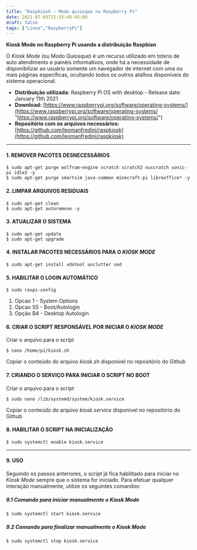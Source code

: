```yaml
---
title: "Raspkiosk - Modo quiosque no Raspberry Pi"
date: 2021-07-03T15:53:49-03:00
draft: false
tags: ["Linux","RaspberryPi"]
---
```



**Kiosk Mode no Raspberry Pi usando a distribuição Raspbian**

O *Kiosk Mode* (ou Modo Quiosque) é um recurso utilizado em totens de auto atendimento e painéis informativos, onde há a necessidade de disponibilizar ao usuário somente um navegador de internet com uma ou mais páginas específicas, ocultando todos os outros atalhos disponíveis do sistema operacional.

- **Distribuição utilizada:** Raspberry Pi OS with desktop - Release date: January 11th 2021
- **Download:** [https://www.raspberrypi.org/software/operating-systems/](https://www.raspberrypi.org/software/operating-systems/ "https://www.raspberrypi.org/software/operating-systems/")
- **Repositório com os arquivos necessários:** [https://github.com/leomanfredini/raspkiosk](https://github.com/leomanfredini/raspkiosk)


------------



#### 1. REMOVER PACOTES DESNECESSÁRIOS


	$ sudo apt-get purge wolfram-engine scratch scratch2 nuscratch sonic-pi idle3 -y
	$ sudo apt-get purge smartsim java-common minecraft-pi libreoffice* -y


#### 2. LIMPAR ARQUIVOS RESIDUAIS

	$ sudo apt-get clean
	$ sudo apt-get autoremove -y


#### 3. ATUALIZAR O SISTEMA

	$ sudo apt-get update
	$ sudo apt-get upgrade


#### 4. INSTALAR PACOTES NECESSÁRIOS PARA O *KIOSK MODE*

	$ sudo apt-get install xdotool unclutter sed


#### 5. HABILITAR O LOGIN AUTOMÁTICO

	$ sudo raspi-config

1. Opcao 1 - System Options
2. Opcao S5 - Boot/Autologin
3. Opção B4 - Desktop Autologin


#### 6. CRIAR O SCRIPT RESPONSÁVEL POR INICIAR O *KIOSK MODE*

Criar o arquivo para o script

	$ nano /home/pi/kiosk.sh

Copiar o conteúdo do arquivo *kiosk.sh* disponível no repositório do Github

#### 7. CRIANDO O SERVIÇO PARA INICIAR O SCRIPT NO BOOT

Criar o arquivo para o script

	$ sudo nano /lib/systemd/system/kiosk.service

Copiar o conteúdo do arquivo *kiosk.service* disponível no repositório do Github

#### 8. HABILITAR O SCRIPT NA INICIALIZAÇÃO

	$ sudo systemctl enable kiosk.service


------------
#### 9. USO

Seguindo os passos anteriores, o script já fica habilitado para iniciar no *Kiosk Mode* sempre que o sistema for iniciado. Para efetuar qualquer interação manualmente, utilize os seguintes comandos:


##### 9.1 Comando para iniciar manualmente o Kiosk Mode

	$ sudo systemctl start kiosk.service

##### 9.2 Comando para finalizar manualmente o Kiosk Mode

	$ sudo systemctl stop kiosk.service
